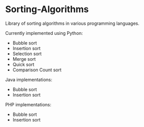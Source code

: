 # Sorting-Algorithms
Library of sorting algorithms in various programming languages.

Currently implemented using Python:
- Bubble sort
- Insertion sort
- Selection sort
- Merge sort
- Quick sort
- Comparison Count sort

Java implementations:
- Bubble sort
- Insertion sort

PHP implementations:
- Bubble sort
- Insertion sort
